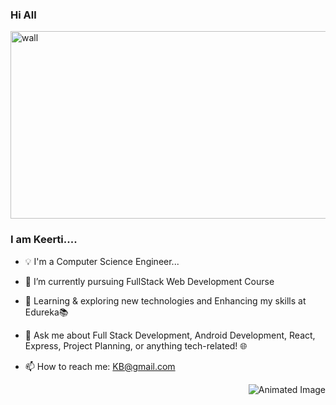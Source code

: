 
### Hi All
<img src="https://github.com/keerti-B-1998/keerti-B-1998/assets/153301474/4f2b1c37-f4f0-4c72-b93e-24483791143b" alt="wall" width="900" height="300">


### I am Keerti....
               
* 💡 I'm a Computer Science Engineer...

* 🔭 I’m currently pursuing FullStack Web Development Course

* 🌱 Learning & exploring new technologies and Enhancing my skills at Edureka📚
  
* 💬 Ask me about Full Stack Development, Android Development, React, Express, Project Planning, or anything tech-related! 🌐

* 📫 How to reach me: KB@gmail.com

<div style="float: right; margin-left: 20px;">
  <img src="C:\Users\Dell\Desktop\gif.gif" alt="Animated Image">
</div>
